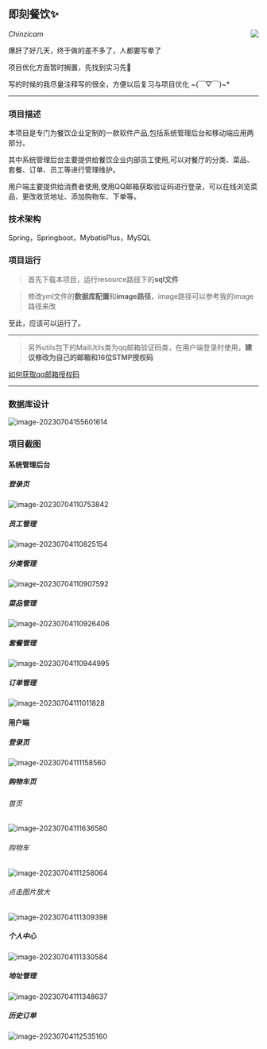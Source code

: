 ## 即刻餐饮✨

 <img align="right" src="README.assets/6ee7cacc267b4ec8b570b2ab9c0a0ce1.png"/>

*Chinzicam*

爆肝了好几天，终于做的差不多了，人都要写晕了

项目优化方面暂时搁置，先找到实习先🤣

写的时候的我尽量注释写的很全，方便以后复习与项目优化 ~(￣▽￣)~*️

------

### 项目描述

本项目是专门为餐饮企业定制的一款软件产品,包括系统管理后台和移动端应用两部分。

其中系统管理后台主要提供给餐饮企业内部员工使用,可以对餐厅的分类、菜品、套餐、订单、员工等进行管理维护。

用户端主要提供给消费者使用,使用QQ邮箱获取验证码进行登录，可以在线浏览菜品、更改收货地址、添加购物车、下单等。

### 技术架构

Spring，Springboot，MybatisPlus，MySQL

### 项目运行

> 首先下载本项目，运行resource路径下的**sql文件**


> 修改yml文件的**数据库配置**和**image路径**，image路径可以参考我的image路径来改

至此，应该可以运行了。

---

> 另外utils包下的MailUtils类为qq邮箱验证码类，在用户端登录时使用，**建议修改为自己的邮箱和16位STMP授权码**

[如何获取qq邮箱授权码](https://markdown.com.cn "获取qq邮箱授权码")

---


### 数据库设计

![image-20230704155601614](README.assets/image-20230704155601614.png)

### 项目截图

#### 系统管理后台

##### 登录页

![image-20230704110753842](README.assets/image-20230704110753842.png)

##### 员工管理

![image-20230704110825154](README.assets/image-20230704110825154.png)

##### 分类管理

![image-20230704110907592](README.assets/image-20230704110907592.png)

##### 菜品管理

![image-20230704110926406](README.assets/image-20230704110926406.png)

##### 套餐管理

![image-20230704110944995](README.assets/image-20230704110944995.png)

##### 订单管理

![image-20230704111011828](README.assets/image-20230704111011828.png)

#### 用户端

##### 登录页

![image-20230704111158560](README.assets/image-20230704111158560.png)

##### 购物车页

###### 首页

![image-20230704111636580](README.assets/image-20230704111636580.png)

###### 购物车

![image-20230704111258064](README.assets/image-20230704111258064.png)

###### 点击图片放大

![image-20230704111309398](README.assets/image-20230704111309398.png)

##### 个人中心

![image-20230704111330584](README.assets/image-20230704111330584.png)

##### 地址管理

![image-20230704111348637](README.assets/image-20230704111348637.png)

##### 历史订单

![image-20230704112535160](README.assets/image-20230704112535160.png)

